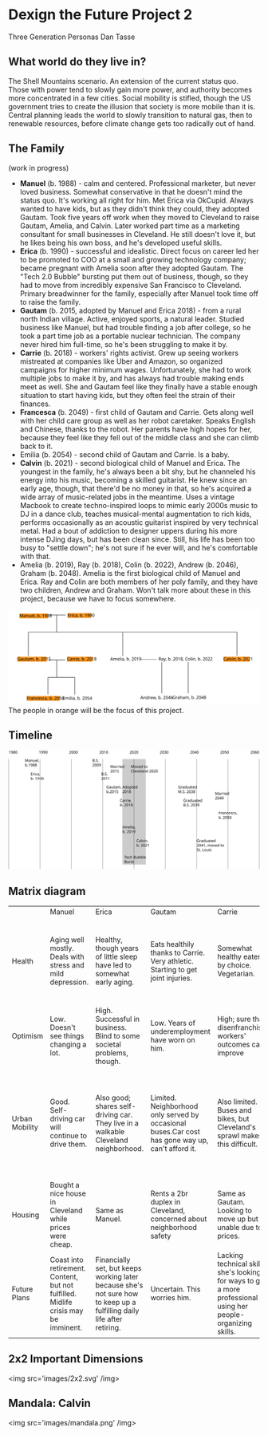 <link href="stylesheets/GitHub2.css" rel="stylesheet"></link>

# Dexign the Future Project 2

Three Generation Personas
Dan Tasse

## What world do they live in?

The Shell Mountains scenario. An extension of the current status quo. Those with power tend to slowly gain more power, and authority becomes more concentrated in a few cities. Social mobility is stifled, though the US government tries to create the illusion that society is more mobile than it is. Central planning leads the world to slowly transition to natural gas, then to renewable resources, before climate change gets too radically out of hand.

## The Family

(work in progress)

- **Manuel** (b. 1988) - calm and centered. Professional marketer, but never loved business. Somewhat conservative in that he doesn't mind the status quo. It's working all right for him. Met Erica via OkCupid. Always wanted to have kids, but as they didn't think they could, they adopted Gautam. Took five years off work when they moved to Cleveland to raise Gautam, Amelia, and Calvin. Later worked part time as a marketing consultant for small businesses in Cleveland. He still doesn't love it, but he likes being his own boss, and he's developed useful skills.
- **Erica** (b. 1990) - successful and idealistic. Direct focus on career led her to be promoted to COO at a small and growing technology company; became pregnant with Amelia soon after they adopted Gautam. The "Tech 2.0 Bubble" bursting put them out of business, though, so they had to move from incredibly expensive San Francisco to Cleveland. Primary breadwinner for the family, especially after Manuel took time off to raise the family.
- **Gautam** (b. 2015, adopted by Manuel and Erica 2018) - from a rural north Indian village. Active, enjoyed sports, a natural leader. Studied business like Manuel, but had trouble finding a job after college, so he took a part time job as a portable nuclear technician. The company never hired him full-time, so he's been struggling to make it by.
- **Carrie** (b. 2018) - workers' rights activist. Grew up seeing workers mistreated at companies like Uber and Amazon, so organized campaigns for higher minimum wages. Unfortunately, she had to work multiple jobs to make it by, and has always had trouble making ends meet as well. She and Gautam feel like they finally have a stable enough situation to start having kids, but they often feel the strain of their finances.
- **Francesca** (b. 2049) - first child of Gautam and Carrie. Gets along well with her child care group as well as her robot caretaker. Speaks English and Chinese, thanks to the robot. Her parents have high hopes for her, because they feel like they fell out of the middle class and she can climb back to it.
- Emilia (b. 2054) - second child of Gautam and Carrie. Is a baby.
- **Calvin** (b. 2021) - second biological child of Manuel and Erica. The youngest in the family, he's always been a bit shy, but he channeled his energy into his music, becoming a skilled guitarist. He knew since an early age, though, that there'd be no money in that, so he's acquired a wide array of music-related jobs in the meantime. Uses a vintage Macbook to create techno-inspired loops to mimic early 2000s music to DJ in a dance club, teaches musical-mental augmentation to rich kids, performs occasionally as an acoustic guitarist inspired by very technical metal. Had a bout of addiction to designer uppers during his more intense DJing days, but has been clean since. Still, his life has been too busy to "settle down"; he's not sure if he ever will, and he's comfortable with that.
- Amelia (b. 2019), Ray (b. 2018), Colin (b. 2022), Andrew (b. 2046), Graham (b. 2048). Amelia is the first biological child of Manuel and Erica. Ray and Colin are both members of her poly family, and they have two children, Andrew and Graham. Won't talk more about these in this project, because we have to focus somewhere.

<img src="images/family.svg" />    
The people in orange will be the focus of this project.

## Timeline
<img src="images/timeline.svg" />

## Matrix diagram
<table>
    <tr>
        <td> </td>
        <td>Manuel</td>
        <td>Erica</td>
        <td>Gautam</td>
        <td>Carrie</td>
        <td>Calvin</td>
        <td>Francesca</td>
    </tr>
    <tr>
        <td>Health</td>
        <td>Aging well mostly. Deals with stress and mild depression.</td>
        <td>Healthy, though years of little sleep have led to somewhat early aging.</td>
        <td>Eats healthily thanks to Carrie. Very athletic. Starting to get joint injuries.</td>
        <td>Somewhat healthy eater by choice. Vegetarian.</td>
        <td>Risky. Former drug user, still not very healthy eater, irregular sleep</td>
        <td>Asthma, and gene sequencing shows risks for chronic kidney disease, fine otherwise</td>
    </tr>
    <tr>
        <td>Optimism</td>
        <td>Low. Doesn't see things changing a lot.</td>
        <td>High. Successful in business. Blind to some societal problems, though.</td>
        <td>Low. Years of underemployment have worn on him.</td>
        <td>High; sure that disenfranchised workers' outcomes can improve</td>
        <td>High. Despite financial struggles, lives a mostly content life.</td>
        <td>Medium; she's five years old.</td>
    </tr>
    <tr>
        <td>Urban Mobility</td>
        <td>Good. Self-driving car will continue to drive them.</td>
        <td>Also good; shares self-driving car. They live in a walkable Cleveland neighborhood.</td>
        <td>Limited. Neighborhood only served by occasional buses.Car cost has gone way up, can't afford it.</td>
        <td>Also limited. Buses and bikes, but Cleveland's sprawl makes this difficult.</td>
        <td>Good. St. Louis invested heavily in transit, so he can use their new rail. Going home to Cleveland to visit parents is difficult, though.</td>
        <td>Limited due to parents.</td>
    </tr>
    <tr>
        <td>Housing</td>
        <td>Bought a nice house in Cleveland while prices were cheap.</td>
        <td>Same as Manuel.</td>
        <td>Rents a 2br duplex in Cleveland, concerned about neighborhood safety</td>
        <td>Same as Gautam. Looking to move up but unable due to prices.</td>
        <td>Rents an apartment. Would like to own, but can't get a mortgage.</td>
        <td>Will soon have to share her bedroom with her new sister. Not happy about it.</td>
    </tr>
    <tr>
        <td>Future Plans</td>
        <td>Coast into retirement. Content, but not fulfilled. Midlife crisis may be imminent.</td>
        <td>Financially set, but keeps working later because she's not sure how to keep up a fulfilling daily life after retiring.</td>
        <td>Uncertain. This worries him.</td>
        <td>Lacking technical skills, she's looking for ways to get a more professional job using her people-organizing skills.</td>
        <td>Thinking about starting a musical neuro-enhancement business.</td>
        <td>Difficult: parents optimistic but she doesn't have much chance of social mobility.</td>
    </tr>
</table>

## 2x2 Important Dimensions
<img src='images/2x2.svg' /img>

## Mandala: Calvin
<img src='images/mandala.png' /img>
